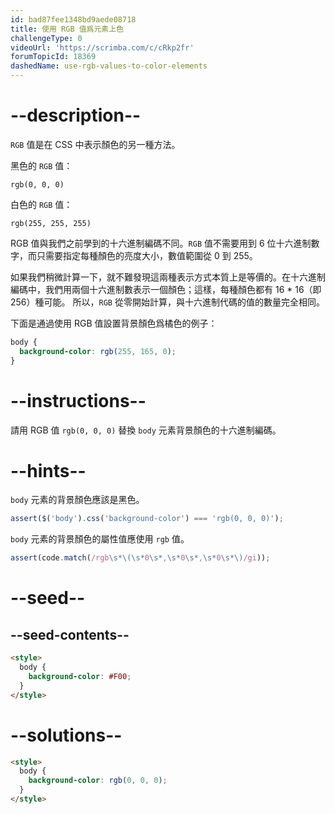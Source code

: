 ```yaml
---
id: bad87fee1348bd9aede08718
title: 使用 RGB 值爲元素上色
challengeType: 0
videoUrl: 'https://scrimba.com/c/cRkp2fr'
forumTopicId: 18369
dashedName: use-rgb-values-to-color-elements
---
```


# --description--

`RGB` 值是在 CSS 中表示顏色的另一種方法。

黑色的 `RGB` 值：

`rgb(0, 0, 0)`

白色的 `RGB` 值：

`rgb(255, 255, 255)`

RGB 值與我們之前學到的十六進制編碼不同。`RGB` 值不需要用到 6 位十六進制數字，而只需要指定每種顏色的亮度大小，數值範圍從 0 到 255。

如果我們稍微計算一下，就不難發現這兩種表示方式本質上是等價的。在十六進制編碼中，我們用兩個十六進制數表示一個顏色；這樣，每種顏色都有 16 \* 16（即 256）種可能。 所以，`RGB` 從零開始計算，與十六進制代碼的值的數量完全相同。

下面是通過使用 RGB 值設置背景顏色爲橘色的例子：

```css
body {
  background-color: rgb(255, 165, 0);
}
```

# --instructions--

請用 RGB 值 `rgb(0, 0, 0)` 替換 `body` 元素背景顏色的十六進制編碼。

# --hints--

`body` 元素的背景顏色應該是黑色。

```js
assert($('body').css('background-color') === 'rgb(0, 0, 0)');
```

`body` 元素的背景顏色的屬性值應使用 `rgb` 值。

```js
assert(code.match(/rgb\s*\(\s*0\s*,\s*0\s*,\s*0\s*\)/gi));
```

# --seed--

## --seed-contents--

```html
<style>
  body {
    background-color: #F00;
  }
</style>
```

# --solutions--

```html
<style>
  body {
    background-color: rgb(0, 0, 0);
  }
</style>
```
